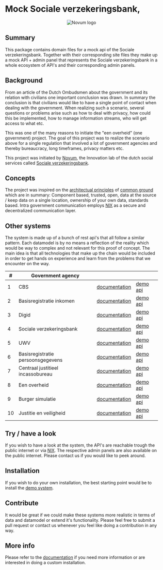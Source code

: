 # Mock Sociale verzekeringsbank, 
<p align="center"><img src="https://gitlab.com/NovumGit/innovation-app-core/-/raw/master/assets/novum.png"  alt="Novum logo"/></p>

## Summary
This package contains domain files for a mock api of the Sociale verzekeringsbank. Together with their corresponding site files 
they make up a mock API  + admin panel that represents the Sociale verzekeringsbank in a whole ecosystem of API's and 
their corresponding admin panels.

## Background
From an article of the Dutch Ombudsmen about the government and its relation with civilians one important conclusion was 
drawn. In summary the conclusion is that civilians would like to have a single point of contact when dealing with the 
government. When realizing such a scenario, several questions or problems arise such as how to deal with privacy, how 
could this be implemented, how to manage information streams, who will get access to what etc.

This was one of the many reasons to initiate the "een overheid" (one government) project. The goal of this project was 
to realize the scenario above for a single regulation that involved a lot of government agencies and thereby 
bureaucracy, long timeframes, privacy matters etc.

This project was  initiated by
[Novum](https://novum.nu/), the Innovation lab of the dutch social services called [Sociale verzekeringsbank](https://svb.nl).

## Concepts
The project was inspired on the [architectual principles](https://www.gemmaonline.nl/images/gemmaonline/6/67/20190328_-_Gemeentelijk_Gegevenslandschap_-_Informatiearchitectuurprincipes.pdf)
of [common ground](https://commonground.nl/) which are in summary: Component based, trusted, open, 
data at the source / keep data on a single location, ownership of your own data, standards based. Intra government 
communication employs [NlX](https://nlx.io/) as a secure and decentralized communication layer.

## Other systems
The system is made up of a bunch of rest api's that all follow a similar pattern. Each datamodel is by no means a 
reflection of the reality which would be way to complex and not relevant for this proof of concept. The main idea is
that all technologies that make up the chain would be included in order to get hands on experience and learn from the
problems that we encounter on the way. 


|#    | Government agency |   |   |
|-----|-------------------|---|---|
|1|CBS|[documentation](https://api.cbs.demo.novum.nu)|[demo api](=https://api.cbs.demo.novum.nu)|
|2|Basisregistratie inkomen|[documentation](https://api.belastingdienst.demo.novum.nu)|[demo api](=https://api.belastingdienst.demo.novum.nu)|
|3|Digid|[documentation](https://api.digid.demo.novum.nu)|[demo api](=https://api.digid.demo.novum.nu)|
|4|Sociale verzekeringsbank|[documentation](https://api.svb.demo.novum.nu)|[demo api](=https://api.svb.demo.novum.nu)|
|5|UWV|[documentation](https://api.uwv.demo.novum.nu)|[demo api](=https://api.uwv.demo.novum.nu)|
|6|Basisregistratie persoonsgegevens|[documentation](https://api.gemeente.demo.novum.nu)|[demo api](=https://api.gemeente.demo.novum.nu)|
|7|Centraal justitieel incassobureau|[documentation](https://api.cjib.demo.novum.nu)|[demo api](=https://api.cjib.demo.novum.nu)|
|8|Een overheid|[documentation](https://api.overheid.demo.novum.nu)|[demo api](=https://api.overheid.demo.novum.nu)|
|9|Burger simulatie|[documentation](https://api.burger.demo.novum.nu)|[demo api](=https://api.burger.demo.novum.nu)|
|10|Justitie en veiligheid|[documentation](https://api.justitie.demo.novum.nu)|[demo api](=https://api.justitie.demo.novum.nu)|

## Try / have a look
If you wish to have a look at the system, the API's are reachable trough the public internet or via 
[NlX](https://directory.demo.nlx.io/). The respective admin panels are also available on the public internet. Please 
contact us if you would like to peek around. 

## Installation
If you wish to do your own installation, the best starting point would be to install the 
[demo system](https://docs.demo.novum.nu/demo-system). 

## Contribute
It would be great if we could make these systems more realistic in terms of data and datamodel or extend it's 
functionality. Please feel free to submit a pull request or contact us whenever you feel like doing a contribution in 
any way.
    
## More info
Please refer to the [documentation](https://docs.demo.novum.nu) if you need more information or are interested in doing a custom installation.
